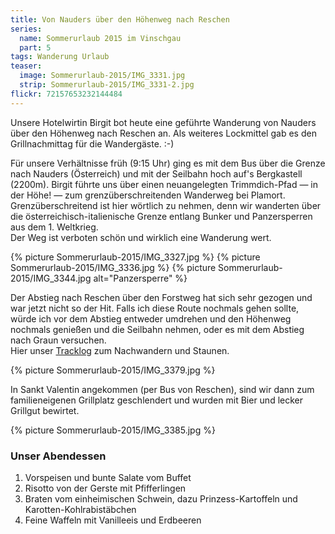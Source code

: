 ```yaml
---
title: Von Nauders über den Höhenweg nach Reschen
series:
  name: Sommerurlaub 2015 im Vinschgau
  part: 5
tags: Wanderung Urlaub
teaser:
  image: Sommerurlaub-2015/IMG_3331.jpg
  strip: Sommerurlaub-2015/IMG_3331-2.jpg
flickr: 72157653232144484
---
```

Unsere Hotelwirtin Birgit bot heute eine geführte Wanderung von Nauders über den Höhenweg nach Reschen an.
Als weiteres Lockmittel gab es den Grillnachmittag für die Wandergäste. :-)

Für unsere Verhältnisse früh (9:15 Uhr) ging es mit dem Bus über die Grenze nach Nauders (Österreich) und mit der Seilbahn hoch auf's Bergkastell (2200m).
Birgit führte uns über einen neuangelegten Trimmdich-Pfad — in der Höhe! — zum grenzüberschreitenden Wanderweg bei Plamort.
Grenzüberschreitend ist hier wörtlich zu nehmen, denn wir wanderten über die österreichisch-italienische Grenze entlang Bunker und Panzersperren aus dem 1. Weltkrieg.   
Der Weg ist verboten schön und wirklich eine Wanderung wert.

{% picture Sommerurlaub-2015/IMG_3327.jpg %}
{% picture Sommerurlaub-2015/IMG_3336.jpg %}
{% picture Sommerurlaub-2015/IMG_3344.jpg alt="Panzersperre" %}

Der Abstieg nach Reschen über den Forstweg hat sich sehr gezogen und war jetzt nicht so der Hit.
Falls ich diese Route nochmals gehen sollte, würde ich vor dem Abstieg entweder umdrehen und den Höhenweg nochmals genießen und die Seilbahn nehmen, oder es mit dem Abstieg nach Graun versuchen.   
Hier unser [Tracklog][log] zum Nachwandern und Staunen.

{% picture Sommerurlaub-2015/IMG_3379.jpg %}


In Sankt Valentin angekommen (per Bus von Reschen), sind wir dann zum familieneigenen Grillplatz geschlendert und wurden mit Bier und lecker Grillgut bewirtet. 

{% picture Sommerurlaub-2015/IMG_3385.jpg %}

### Unser Abendessen

1. Vorspeisen und bunte Salate vom Buffet
2. Risotto von der Gerste mit Pfifferlingen
3. Braten vom einheimischen Schwein, dazu Prinzess-Kartoffeln und Karotten-Kohlrabistäbchen
4. Feine Waffeln mit Vanilleeis und Erdbeeren

[log]: /tracklogs/Sommerurlaub-2015/2015-07-09.gpx
